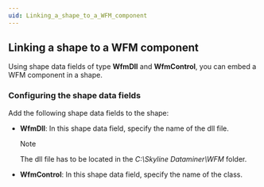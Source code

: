 ```yaml
---
uid: Linking_a_shape_to_a_WFM_component
---
```


## Linking a shape to a WFM component

Using shape data fields of type **WfmDll** and **WfmControl**, you can embed a WFM component in a shape.

### Configuring the shape data fields

Add the following shape data fields to the shape:

- **WfmDll**: In this shape data field, specify the name of the dll file.

    > [!NOTE]
    > The dll file has to be located in the *C:\\Skyline Dataminer\\WFM* folder.

- **WfmControl**: In this shape data field, specify the name of the class.
